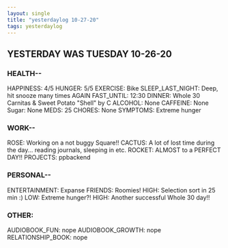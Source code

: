 ```yaml
---
layout: single
title: "yesterdaylog 10-27-20"
tags: yesterdaylog
---
```


## YESTERDAY WAS TUESDAY 10-26-20

### HEALTH--

HAPPINESS: 4/5
HUNGER: 5/5
EXERCISE: Bike
SLEEP_LAST_NIGHT: Deep, hit snooze many times AGAIN
FAST_UNTIL: 12:30
DINNER: Whole 30 Carnitas & Sweet Potato "Shell" by C
ALCOHOL: None
CAFFEINE: None
Sugar: None
MEDS: 25
CHORES: None
SYMPTOMS: Extreme hunger


### WORK--

ROSE: Working on a not buggy Square!!
CACTUS: A lot of lost time during the day... reading journals, sleeping in etc.
ROCKET: ALMOST to a PERFECT DAY!!
PROJECTS: ppbackend

### PERSONAL--

ENTERTAINMENT: Expanse
FRIENDS: Roomies!
HIGH: Selection sort in 25 min :) 
LOW: Extreme hunger?!
HIGH: Another successful Whole 30 day!!

### OTHER:

AUDIOBOOK_FUN: nope
AUDIOBOOK_GROWTH: nope
RELATIONSHIP_BOOK: nope
